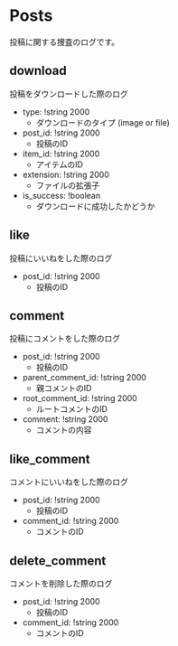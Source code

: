 # Posts
投稿に関する捜査のログです。

## download
投稿をダウンロードした際のログ

- type: !string 2000
  - ダウンロードのタイプ (image or file)
- post_id: !string 2000
  - 投稿のID
- item_id: !string 2000
  - アイテムのID
- extension: !string 2000
  - ファイルの拡張子
- is_success: !boolean
  - ダウンロードに成功したかどうか

## like
投稿にいいねをした際のログ

- post_id: !string 2000
  - 投稿のID

## comment
投稿にコメントをした際のログ

- post_id: !string 2000
  - 投稿のID
- parent_comment_id: !string 2000
  - 親コメントのID
- root_comment_id: !string 2000
  - ルートコメントのID
- comment: !string 2000
  - コメントの内容

## like_comment
コメントにいいねをした際のログ

- post_id: !string 2000
  - 投稿のID
- comment_id: !string 2000
  - コメントのID

## delete_comment
コメントを削除した際のログ

- post_id: !string 2000
  - 投稿のID
- comment_id: !string 2000
  - コメントのID